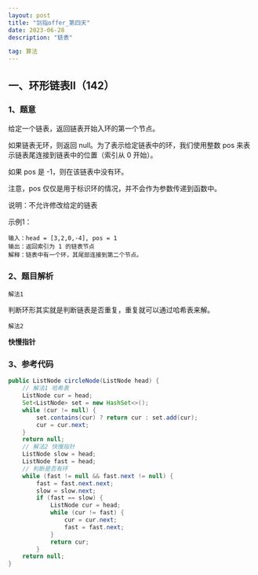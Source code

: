 ```yaml
---
layout: post
title: "剑指offer_第四天"
date: 2023-06-28 
description: "链表"

tag: 算法
---  
```


## 一、环形链表II（142）

### 1、题意

给定一个链表，返回链表开始入环的第一个节点。

如果链表无环，则返回 null。为了表示给定链表中的环，我们使用整数 pos 来表示链表尾连接到链表中的位置（索引从 0 开始）。

如果 pos 是 -1，则在该链表中没有环。

注意，pos 仅仅是用于标识环的情况，并不会作为参数传递到函数中。

说明：不允许修改给定的链表

示例1：

```
输入：head = [3,2,0,-4], pos = 1
输出：返回索引为 1 的链表节点
解释：链表中有一个环，其尾部连接到第二个节点。
```

### 2、题目解析

``解法1``

判断环形其实就是判断链表是否重复，重复就可以通过哈希表来解。

``解法2``

**快慢指针**



### 3、参考代码

```java
public ListNode circleNode(ListNode head) {
    // 解法1 哈希表
    ListNode cur = head;
    Set<ListNode> set = new HashSet<>();
    while (cur != null) {
        set.contains(cur) ? return cur : set.add(cur);
        cur = cur.next;
    }
	return null;
    // 解法2 快慢指针
    ListNode slow = head;
    ListNode fast = head;
    // 判断是否有环
    while (fast != null && fast.next != null) {
        fast = fast.next.next;
        slow = slow.next;
        if (fast == slow) {
            ListNode cur = head;
            while (cur != fast) {
                cur = cur.next;
                fast = fast.next;
            }
            return cur;
        }
    return null;
}
```

